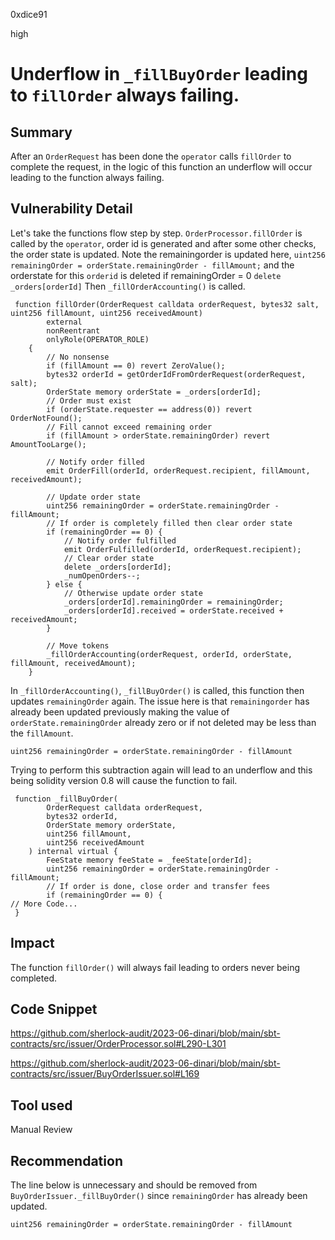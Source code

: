 0xdice91

high

# Underflow in `_fillBuyOrder` leading to `fillOrder` always failing.

## Summary
After an `OrderRequest` has been done the `operator` calls `fillOrder` to complete the request, in the logic of this function an underflow will occur leading to the function always failing.
## Vulnerability Detail
Let's take the functions flow step by step.
`OrderProcessor.fillOrder` is called by the `operator`, order id is generated and after some other checks, the order state is updated. 
Note the remainingorder is updated here,
`uint256 remainingOrder = orderState.remainingOrder - fillAmount;`
 and the orderstate for this `orderid` is deleted if remainingOrder = 0
`delete _orders[orderId]`
Then `_fillOrderAccounting()` is called.
```solidity
 function fillOrder(OrderRequest calldata orderRequest, bytes32 salt, uint256 fillAmount, uint256 receivedAmount)
        external
        nonReentrant
        onlyRole(OPERATOR_ROLE)
    {
        // No nonsense
        if (fillAmount == 0) revert ZeroValue();
        bytes32 orderId = getOrderIdFromOrderRequest(orderRequest, salt);
        OrderState memory orderState = _orders[orderId];
        // Order must exist
        if (orderState.requester == address(0)) revert OrderNotFound();
        // Fill cannot exceed remaining order
        if (fillAmount > orderState.remainingOrder) revert AmountTooLarge();

        // Notify order filled
        emit OrderFill(orderId, orderRequest.recipient, fillAmount, receivedAmount);

        // Update order state
        uint256 remainingOrder = orderState.remainingOrder - fillAmount;
        // If order is completely filled then clear order state
        if (remainingOrder == 0) {
            // Notify order fulfilled
            emit OrderFulfilled(orderId, orderRequest.recipient);
            // Clear order state
            delete _orders[orderId];
            _numOpenOrders--;
        } else {
            // Otherwise update order state
            _orders[orderId].remainingOrder = remainingOrder;
            _orders[orderId].received = orderState.received + receivedAmount;
        }

        // Move tokens
        _fillOrderAccounting(orderRequest, orderId, orderState, fillAmount, receivedAmount);
    }

```

In `_fillOrderAccounting()`, `_fillBuyOrder()` is called, this function then updates `remainingOrder` again. The issue here is that `remainingorder` has already been updated previously making the value of `orderState.remainingOrder` already zero or if not deleted may be less than the `fillAmount`.
```solidity
uint256 remainingOrder = orderState.remainingOrder - fillAmount
```
Trying to perform this subtraction again will lead to an underflow and this being solidity version 0.8 will cause the function to fail.
```solidity
 function _fillBuyOrder(
        OrderRequest calldata orderRequest,
        bytes32 orderId,
        OrderState memory orderState,
        uint256 fillAmount,
        uint256 receivedAmount
    ) internal virtual {
        FeeState memory feeState = _feeState[orderId];
        uint256 remainingOrder = orderState.remainingOrder - fillAmount;
        // If order is done, close order and transfer fees
        if (remainingOrder == 0) {
// More Code...
 }
```

## Impact
The function `fillOrder()` will always fail leading to orders never being completed.
## Code Snippet
https://github.com/sherlock-audit/2023-06-dinari/blob/main/sbt-contracts/src/issuer/OrderProcessor.sol#L290-L301

https://github.com/sherlock-audit/2023-06-dinari/blob/main/sbt-contracts/src/issuer/BuyOrderIssuer.sol#L169
## Tool used
Manual Review

## Recommendation
The line below is unnecessary and should be removed from `BuyOrderIssuer._fillBuyOrder()` since `remainingOrder` has already been updated.
```solidity
uint256 remainingOrder = orderState.remainingOrder - fillAmount
```